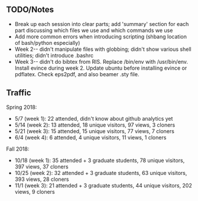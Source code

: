 TODO/Notes
----------
+ Break up each session into clear parts; add 'summary' section for each part
  discussing which files we use and which commands we use
+ Add more common errors when introducing scripting (shbang location of
  bash/python especially)
+ Week 2-- didn't manipulate files with globbing; didn't show various shell
  utilities; didn't introduce .bashrc
+ Week 3-- didn't do bibtex from RIS. Replace /bin/env with /usr/bin/env.
  Install evince during week 2. Update ubuntu before installing evince or
  pdflatex. Check eps2pdf, and also beamer .sty file.

Traffic
-------
Spring 2018:
+ 5/7  (week 1): 22 attended, didn't know about github analytics yet
+ 5/14 (week 2): 13 attended, 18 unique visitors, 97 views, 3 cloners
+ 5/21 (week 3): 15 attended, 15 unique visitors, 77 views, 7 cloners
+ 6/4  (week 4):  6 attended, 4  unique visitors, 11 views, 1 cloners

Fall 2018:
+ 10/18 (week 1): 35 attended + 3 graduate students, 78 unique visitors,
  397 views, 37 cloners
+ 10/25 (week 2): 32 attended + 3 graduate students, 63 unique visitors,
  393 views, 28 cloners
+ 11/1 (week 3): 21 attended + 3 graduate students, 44 unique visitors, 202
  views, 9 cloners
